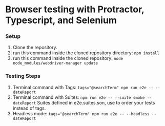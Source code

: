 # Browser testing with Protractor, Typescript, and Selenium

### Setup
1.  Clone the repository.
2. run this command inside the cloned repository directory: `npm install`
4. run this command inside the cloned repository: `node node_modules/webdriver-manager update`


### Testing Steps
1. Terminal command with Tags: `tags="@searchTerm" npm run e2e -- --dateReport`
2. Terminal command with Suites: `npm run e2e -- --suite smoke --dateReport` Suites defined in e2e.suites.son, use to order your tests instead of tags.
3. Headless mode: `tags="@searchTerm" npm run e2e -- --headless --dateReport`
